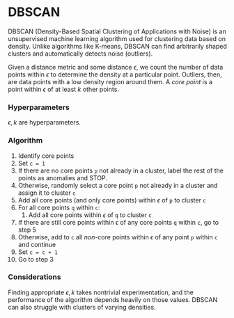 # DBSCAN
DBSCAN (Density-Based Spatial Clustering of Applications with Noise) is an unsupervised machine learning algorithm used for clustering data based on density. Unlike algorithms like K-means, DBSCAN can find arbitrarily shaped clusters and automatically detects noise (outliers).

Given a distance metric and some distance $\epsilon$, we count the number of data points within $\epsilon$ to determine the density at a particular point. Outliers, then, are data points with a low density region around them. A *core point* is a point within $\epsilon$ of at least $k$ other points.

### Hyperparameters
$\epsilon, k$ are hyperparameters.

### Algorithm
1. Identify core points
2. Set `c = 1`
3. If there are no core points `p` not already in a cluster, label the rest of the points as anomalies and STOP.
4. Otherwise, randomly select a core point `p` not already in a cluster and assign it to cluster `c`
5. Add all core points (and only core points) within $\epsilon$ of `p` to cluster `c`
6. For all core points `q` within `c`:
	1. Add all core points within $\epsilon$ of `q` to cluster `c`
7. If there are still core points within $\epsilon$ of any core points `q` within `c`, go to step 5
8. Otherwise, add to `c` all *non*-core points within $\epsilon$ of any point `p` within `c` and continue
9. Set `c = c + 1`
10. Go to step 3

### Considerations
Finding appropriate $\epsilon, k$ takes nontrivial experimentation, and the performance of the algorithm depends heavily on those values. DBSCAN can also struggle with clusters of varying densities.

